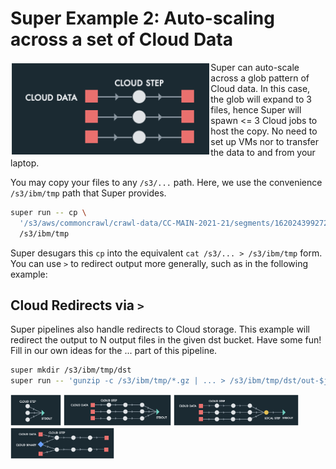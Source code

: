 # Super Example 2: Auto-scaling across a set of Cloud Data

<img src="images/runvis2.png" align="left" height="150">

Super can auto-scale across a glob pattern of Cloud data. In this
case, the glob will expand to 3 files, hence Super will spawn <= 3
Cloud jobs to host the copy. No need to set up VMs nor to transfer the
data to and from your laptop.

You may copy your files to any `/s3/...` path. Here, we use the
convenience `/s3/ibm/tmp` path that Super provides.

```sh
super run -- cp \
  '/s3/aws/commoncrawl/crawl-data/CC-MAIN-2021-21/segments/1620243992721.31/wet/*-0000{1,2,3}.warc.wet.gz' \
  /s3/ibm/tmp
```

Super desugars this `cp` into the equivalent `cat /s3/... >
/s3/ibm/tmp` form. You can use `>` to redirect output more generally,
such as in the following example:

## Cloud Redirects via `>`

Super pipelines also handle redirects to Cloud storage. This example
will redirect the output to N output files in the given dst bucket.
Have some fun! Fill in our own ideas for the ... part of this
pipeline.

```sh
super mkdir /s3/ibm/tmp/dst
super run -- 'gunzip -c /s3/ibm/tmp/*.gz | ... > /s3/ibm/tmp/dst/out-$j.txt'
```


<!--[<img src="images/runvis2.png" height="50">](example2.md)-->
[<img src="images/runvis1.png" height="50">](example1.md)
[<img src="images/runvis3.png" height="50">](example3.md)
[<img src="images/runvis4.png" height="50">](example4.md)
[<img src="images/runvis5.png" height="50">](example5.md)
